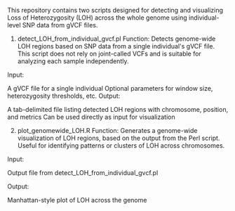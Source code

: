 This repository contains two scripts designed for detecting and visualizing Loss of Heterozygosity (LOH) across the whole genome using individual-level SNP data from gVCF files.

1. detect_LOH_from_individual_gvcf.pl
Function:
Detects genome-wide LOH regions based on SNP data from a single individual's gVCF file. This script does not rely on joint-called VCFs and is suitable for analyzing each sample independently.

Input:

A gVCF file for a single individual
Optional parameters for window size, heterozygosity thresholds, etc.
Output:

A tab-delimited file listing detected LOH regions with chromosome, position, and metrics
Can be used directly as input for visualization

2. plot_genomewide_LOH.R
Function:
Generates a genome-wide visualization of LOH regions, based on the output from the Perl script. Useful for identifying patterns or clusters of LOH across chromosomes.

Input:

Output file from detect_LOH_from_individual_gvcf.pl

Output:

Manhattan-style plot of LOH across the genome
